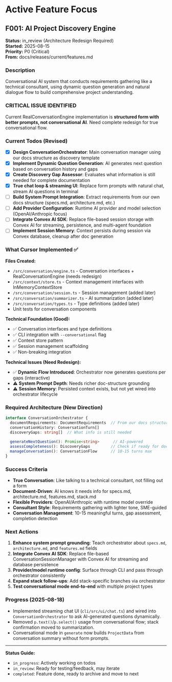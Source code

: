 # Active Feature Focus

## F001: AI Project Discovery Engine
**Status:** in_review (Architecture Redesign Required)  
**Started:** 2025-08-15  
**Priority:** P0 (Critical)  
**From:** docs/releases/current/features.md

### Description
Conversational AI system that conducts requirements gathering like a technical consultant, using dynamic question generation and natural dialogue flow to build comprehensive project understanding.

### **CRITICAL ISSUE IDENTIFIED**
Current RealConversationEngine implementation is **structured form with better prompts, not conversational AI**. Need complete redesign for true conversational flow.

### Current Todos (Revised)
- [x] **Design ConversationOrchestrator**: Main conversation manager using our docs structure as discovery template
- [x] **Implement Dynamic Question Generation**: AI generates next question based on conversation history and gaps  
- [x] **Create Discovery Gap Assessor**: Evaluates what information is still needed for complete documentation
- [x] **True chat loop & streaming UI**: Replace form prompts with natural chat, stream AI questions in terminal
- [ ] **Build System Prompt Integration**: Extract requirements from our own docs structure (specs.md, architecture.md, etc.)
- [ ] **Add Provider Configuration**: Runtime AI provider and model selection (OpenAI/Anthropic focus)
- [ ] **Integrate Convex AI SDK**: Replace file-based session storage with Convex AI for streaming, persistence, and multi-agent foundation
- [ ] **Implement Session Memory**: Context persists during session via Convex database, cleanup after doc generation

### What Cursor Implemented ✅
**Files Created:**
- `/src/conversation/engine.ts` - Conversation interfaces + RealConversationEngine (needs redesign)
- `/src/context/store.ts` - Context management interfaces with InMemoryContextStore  
- `/src/conversation/session.ts` - Session management (added later)
- `/src/conversation/summarizer.ts` - AI summarization (added later)
- `/src/conversation/types.ts` - Type definitions (added later)
- Unit tests for conversation components

**Technical Foundation (Good):**
- ✅ Conversation interfaces and type definitions
- ✅ CLI integration with `--conversational` flag
- ✅ Context store pattern
- ✅ Session management scaffolding
- ✅ Non-breaking integration

**Technical Issues (Need Redesign):**
- ✅ **Dynamic Flow Introduced**: Orchestrator now generates questions per gaps (interactive)
- ⚠️ **System Prompt Depth**: Needs richer doc-structure grounding
- ⚠️ **Session Memory**: Persisted context exists, but not yet wired into orchestrator lifecycle

### Required Architecture (New Direction)
```typescript
interface ConversationOrchestrator {
  documentRequirements: DocumentRequirements  // From our docs structure
  conversationHistory: ConversationTurn[]
  discoveryGaps: string[]  // What info is still needed
  
  generateNextQuestion(): Promise<string>      // AI-powered
  assessCompleteness(): DiscoveryGaps         // Check if ready for docs
  manageConversation(): ConversationFlow      // 10-15 turns max
}
```

### Success Criteria
- **True Conversation**: Like talking to a technical consultant, not filling out a form
- **Document-Driven**: AI knows it needs info for specs.md, architecture.md, features.md, stack.md  
- **Flexible Providers**: OpenAI/Anthropic with runtime model override
- **Consultant Style**: Requirements gathering with lighter tone, SME-guided
- **Conversation Management**: 10-15 meaningful turns, gap assessment, completion detection

### Next Actions
1. **Enhance system prompt grounding**: Teach orchestrator about `specs.md`, `architecture.md`, and `features.md` fields
2. **Integrate Convex AI SDK**: Replace file-based ConversationSessionManager with Convex AI for streaming and database persistence
3. **Provider/model runtime config**: Surface through CLI and pass through orchestrator consistently
4. **Expand stack follow-ups**: Add stack-specific branches via orchestrator
5. **Test conversational mode end-to-end** with multiple project types

### Progress (2025-08-18)
- Implemented streaming chat UI (`cli/src/ui/chat.ts`) and wired into `ConversationOrchestrator` to ask AI-generated questions dynamically.
- Removed `p.text()`/`p.select()` usage from conversational flow; stack confirmation moved to summarization.
- Conversational mode in `generate` now builds `ProjectData` from conversation summary without form prompts.

---

**Status Guide:**
- `in_progress`: Actively working on todos
- `in_review`: Ready for testing/feedback, may iterate  
- `completed`: Feature done, ready to archive and move to next